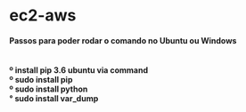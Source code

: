 # ec2-aws
<h4>Passos para poder rodar o comando no Ubuntu ou Windows<h4/>
<br/>
º install pip 3.6 ubuntu via command
<br/>
º sudo install pip 
<br/>
º sudo install python 
<br/>
° sudo install var_dump
<br/>
  



